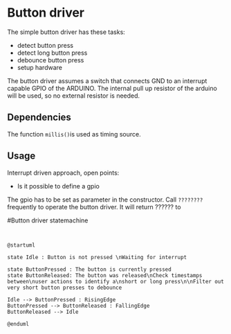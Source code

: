 # Button driver

The simple button driver has these tasks:

- detect button press
- detect long button press
- debounce button press
- setup hardware

The button driver assumes a switch that connects GND to an interrupt capable GPIO of the ARDUINO.
The internal pull up resistor of the arduino will be used, so no external resistor is needed. 

## Dependencies

The function ```millis()```is used as timing source. 

## Usage

Interrupt driven approach, open points: 

- Is it possible to define a gpio 

 The gpio has to be set as parameter in the constructor. 
 Call ```????????``` frequently to operate the button driver. 
 It will return ?????? to 

#Button driver statemachine


```plantuml


@startuml

state Idle : Button is not pressed \nWaiting for interrupt

state ButtonPressed : The button is currently pressed
state ButtonReleased: The button was released\nCheck timestamps between\nuser actions to identify a\nshort or long press\n\nFilter out very short button presses to debounce

Idle --> ButtonPressed : RisingEdge
ButtonPressed --> ButtonReleased : FallingEdge
ButtonReleased --> Idle 

@enduml

```